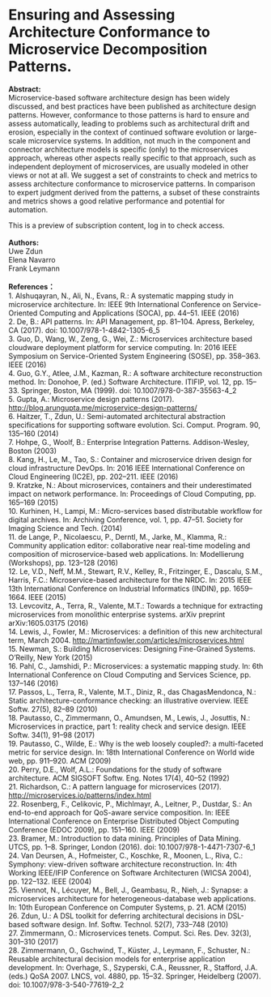 # Ensuring and Assessing Architecture Conformance to Microservice Decomposition Patterns.
**Abstract:**  
Microservice-based software architecture design has been widely discussed, and best practices have been published as architecture design patterns. However, conformance to those patterns is hard to ensure and assess automatically, leading to problems such as architectural drift and erosion, especially in the context of continued software evolution or large-scale microservice systems. In addition, not much in the component and connector architecture models is specific (only) to the microservices approach, whereas other aspects really specific to that approach, such as independent deployment of microservices, are usually modeled in other views or not at all. We suggest a set of constraints to check and metrics to assess architecture conformance to microservice patterns. In comparison to expert judgment derived from the patterns, a subset of these constraints and metrics shows a good relative performance and potential for automation.

This is a preview of subscription content, log in to check access.
</br>
</br>
**Authors:**  
Uwe Zdun  
Elena Navarro  
Frank Leymann  
</br>
**References：**  
1.
Alshuqayran, N., Ali, N., Evans, R.: A systematic mapping study in microservice architecture. In: IEEE 9th International Conference on Service-Oriented Computing and Applications (SOCA), pp. 44–51. IEEE (2016)  
2.
De, B.: API patterns. In: API Management, pp. 81–104. Apress, Berkeley, CA (2017). doi: 10.1007/978-1-4842-1305-6_5  
3.
Guo, D., Wang, W., Zeng, G., Wei, Z.: Microservices architecture based cloudware deployment platform for service computing. In: 2016 IEEE Symposium on Service-Oriented System Engineering (SOSE), pp. 358–363. IEEE (2016)  
4.
Guo, G.Y., Atlee, J.M., Kazman, R.: A software architecture reconstruction method. In: Donohoe, P. (ed.) Software Architecture. ITIFIP, vol. 12, pp. 15–33. Springer, Boston, MA (1999). doi: 10.1007/978-0-387-35563-4_2  
5.
Gupta, A.: Microservice design patterns (2017). http://blog.arungupta.me/microservice-design-patterns/  
6.
Haitzer, T., Zdun, U.: Semi-automated architectural abstraction specifications for supporting software evolution. Sci. Comput. Program. 90, 135–160 (2014)  
7.
Hohpe, G., Woolf, B.: Enterprise Integration Patterns. Addison-Wesley, Boston (2003)  
8.
Kang, H., Le, M., Tao, S.: Container and microservice driven design for cloud infrastructure DevOps. In: 2016 IEEE International Conference on Cloud Engineering (IC2E), pp. 202–211. IEEE (2016)  
9.
Kratzke, N.: About microservices, containers and their underestimated impact on network performance. In: Proceedings of Cloud Computing, pp. 165–169 (2015)  
10.
Kurhinen, H., Lampi, M.: Micro-services based distributable workflow for digital archives. In: Archiving Conference, vol. 1, pp. 47–51. Society for Imaging Science and Tech. (2014)  
11.
de Lange, P., Nicolaescu, P., Derntl, M., Jarke, M., Klamma, R.: Community application editor: collaborative near real-time modeling and composition of microservice-based web applications. In: Modellierung (Workshops), pp. 123–128 (2016)  
12.
Le, V.D., Neff, M.M., Stewart, R.V., Kelley, R., Fritzinger, E., Dascalu, S.M., Harris, F.C.: Microservice-based architecture for the NRDC. In: 2015 IEEE 13th International Conference on Industrial Informatics (INDIN), pp. 1659–1664. IEEE (2015)  
13.
Levcovitz, A., Terra, R., Valente, M.T.: Towards a technique for extracting microservices from monolithic enterprise systems. arXiv preprint arXiv:1605.03175 (2016)  
14.
Lewis, J., Fowler, M.: Microservices: a definition of this new architectural term, March 2004. http://martinfowler.com/articles/microservices.html  
15.
Newman, S.: Building Microservices: Designing Fine-Grained Systems. O’Reilly, New York (2015)  
16.
Pahl, C., Jamshidi, P.: Microservices: a systematic mapping study. In: 6th International Conference on Cloud Computing and Services Science, pp. 137–146 (2016)  
17.
Passos, L., Terra, R., Valente, M.T., Diniz, R., das ChagasMendonca, N.: Static architecture-conformance checking: an illustrative overview. IEEE Softw. 27(5), 82–89 (2010)  
18.
Pautasso, C., Zimmermann, O., Amundsen, M., Lewis, J., Josuttis, N.: Microservices in practice, part 1: reality check and service design. IEEE Softw. 34(1), 91–98 (2017)  
19.
Pautasso, C., Wilde, E.: Why is the web loosely coupled?: a multi-faceted metric for service design. In: 18th International Conference on World wide web, pp. 911–920. ACM (2009)  
20.
Perry, D.E., Wolf, A.L.: Foundations for the study of software architecture. ACM SIGSOFT Softw. Eng. Notes 17(4), 40–52 (1992)  
21.
Richardson, C.: A pattern language for microservices (2017). http://microservices.io/patterns/index.html  
22.
Rosenberg, F., Celikovic, P., Michlmayr, A., Leitner, P., Dustdar, S.: An end-to-end approach for QoS-aware service composition. In: IEEE International Conference on Enterprise Distributed Object Computing Conference (EDOC 2009), pp. 151–160. IEEE (2009)  
23.
Bramer, M.: Introduction to data mining. Principles of Data Mining. UTCS, pp. 1–8. Springer, London (2016). doi: 10.1007/978-1-4471-7307-6_1  
24.
Van Deursen, A., Hofmeister, C., Koschke, R., Moonen, L., Riva, C.: Symphony: view-driven software architecture reconstruction. In: 4th Working IEEE/IFIP Conference on Software Architecturen (WICSA 2004), pp. 122–132. IEEE (2004)  
25.
Viennot, N., Lécuyer, M., Bell, J., Geambasu, R., Nieh, J.: Synapse: a microservices architecture for heterogeneous-database web applications. In: 10th European Conference on Computer Systems, p. 21. ACM (2015)  
26.
Zdun, U.: A DSL toolkit for deferring architectural decisions in DSL-based software design. Inf. Softw. Technol. 52(7), 733–748 (2010)  
27.
Zimmermann, O.: Microservices tenets. Comput. Sci. Res. Dev. 32(3), 301–310 (2017)  
28.
Zimmermann, O., Gschwind, T., Küster, J., Leymann, F., Schuster, N.: Reusable architectural decision models for enterprise application development. In: Overhage, S., Szyperski, C.A., Reussner, R., Stafford, J.A. (eds.) QoSA 2007. LNCS, vol. 4880, pp. 15–32. Springer, Heidelberg (2007). doi: 10.1007/978-3-540-77619-2_2
